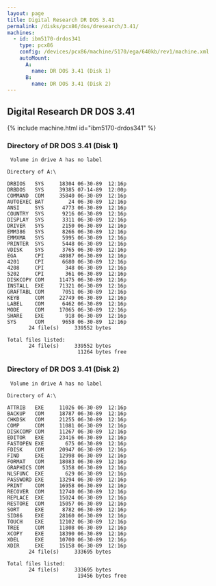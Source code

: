 ```yaml
---
layout: page
title: Digital Research DR DOS 3.41
permalink: /disks/pcx86/dos/dresearch/3.41/
machines:
  - id: ibm5170-drdos341
    type: pcx86
    config: /devices/pcx86/machine/5170/ega/640kb/rev1/machine.xml
    autoMount:
      A:
        name: DR DOS 3.41 (Disk 1)
      B:
        name: DR DOS 3.41 (Disk 2)
---
```


Digital Research DR DOS 3.41
----------------------------

{% include machine.html id="ibm5170-drdos341" %}

### Directory of DR DOS 3.41 (Disk 1)

	 Volume in drive A has no label

	Directory of A:\

	DRBIOS   SYS     18304 06-30-89  12:16p
	DRBDOS   SYS     39385 07-14-89  12:00p
	COMMAND  COM     35840 06-30-89  12:16p
	AUTOEXEC BAT        24 06-30-89  12:16p
	ANSI     SYS      4773 06-30-89  12:16p
	COUNTRY  SYS      9216 06-30-89  12:16p
	DISPLAY  SYS      3311 06-30-89  12:16p
	DRIVER   SYS      2150 06-30-89  12:16p
	EMM386   SYS      8266 06-30-89  12:16p
	EMMXMA   SYS      5995 06-30-89  12:16p
	PRINTER  SYS      5448 06-30-89  12:16p
	VDISK    SYS      3765 06-30-89  12:16p
	EGA      CPI     48987 06-30-89  12:16p
	4201     CPI      6680 06-30-89  12:16p
	4208     CPI       348 06-30-89  12:16p
	5202     CPI       361 06-30-89  12:16p
	DISKCOPY COM     11475 06-30-89  12:16p
	INSTALL  EXE     71321 06-30-89  12:16p
	GRAFTABL COM      7051 06-30-89  12:16p
	KEYB     COM     22749 06-30-89  12:16p
	LABEL    COM      6462 06-30-89  12:16p
	MODE     COM     17065 06-30-89  12:16p
	SHARE    EXE       918 06-30-89  12:16p
	SYS      COM      9658 06-30-89  12:16p
	       24 file(s)     339552 bytes

	Total files listed:
	       24 file(s)     339552 bytes
	                       11264 bytes free

### Directory of DR DOS 3.41 (Disk 2)

	 Volume in drive A has no label

	Directory of A:\

	ATTRIB   EXE     11026 06-30-89  12:16p
	BACKUP   COM     18787 06-30-89  12:16p
	CHKDSK   COM     21255 06-30-89  12:16p
	COMP     COM     11081 06-30-89  12:16p
	DISKCOMP COM     11267 06-30-89  12:16p
	EDITOR   EXE     23416 06-30-89  12:16p
	FASTOPEN EXE       675 06-30-89  12:16p
	FDISK    COM     20947 06-30-89  12:16p
	FIND     EXE     12998 06-30-89  12:16p
	FORMAT   COM     18083 06-30-89  12:16p
	GRAPHICS COM      5358 06-30-89  12:16p
	NLSFUNC  EXE       629 06-30-89  12:16p
	PASSWORD EXE     13294 06-30-89  12:16p
	PRINT    COM     16958 06-30-89  12:16p
	RECOVER  COM     12740 06-30-89  12:16p
	REPLACE  EXE     15024 06-30-89  12:16p
	RESTORE  COM     15057 06-30-89  12:16p
	SORT     EXE      8782 06-30-89  12:16p
	SID86    EXE     28160 06-30-89  12:16p
	TOUCH    EXE     12102 06-30-89  12:16p
	TREE     COM     11808 06-30-89  12:16p
	XCOPY    EXE     18390 06-30-89  12:16p
	XDEL     EXE     10700 06-30-89  12:16p
	XDIR     EXE     15158 06-30-89  12:16p
	       24 file(s)     333695 bytes

	Total files listed:
	       24 file(s)     333695 bytes
	                       19456 bytes free
